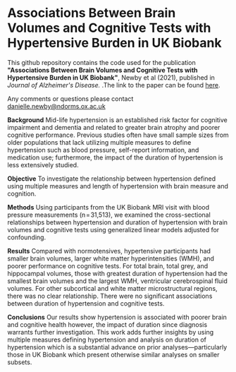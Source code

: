 # Associations Between Brain Volumes and Cognitive Tests with Hypertensive Burden in UK Biobank
This github repository contains the code used for the publication **"Associations Between Brain Volumes and Cognitive Tests with Hypertensive Burden in UK Biobank"**, Newby et al (2021), published in *Journal of Alzheimer's Disease.* .The link to the paper can be found [here](https://content.iospress.com/articles/journal-of-alzheimers-disease/jad210512).

Any comments or questions please contact danielle.newby@ndorms.ox.ac.uk

**Background**
Mid-life hypertension is an established risk factor for cognitive impairment and dementia and related to greater brain atrophy and poorer cognitive performance. Previous studies often have small sample sizes from older populations that lack utilizing multiple measures to define hypertension such as blood pressure, self-report information, and medication use; furthermore, the impact of the duration of hypertension is less extensively studied.

**Objective**
To investigate the relationship between hypertension defined using multiple measures and length of hypertension with brain measure and cognition.

**Methods**
Using participants from the UK Biobank MRI visit with blood pressure measurements (n = 31,513), we examined the cross-sectional relationships between hypertension and duration of hypertension with brain volumes and cognitive tests using generalized linear models adjusted for confounding.

**Results**
Compared with normotensives, hypertensive participants had smaller brain volumes, larger white matter hyperintensities (WMH), and poorer performance on cognitive tests. For total brain, total grey, and hippocampal volumes, those with greatest duration of hypertension had the smallest brain volumes and the largest WMH, ventricular cerebrospinal fluid volumes. For other subcortical and white matter microstructural regions, there was no clear relationship. There were no significant associations between duration of hypertension and cognitive tests.

**Conclusions**
Our results show hypertension is associated with poorer brain and cognitive health however, the impact of duration since diagnosis warrants further investigation. This work adds further insights by using multiple measures defining hypertension and analysis on duration of hypertension which is a substantial advance on prior analyses—particularly those in UK Biobank which present otherwise similar analyses on smaller subsets.
